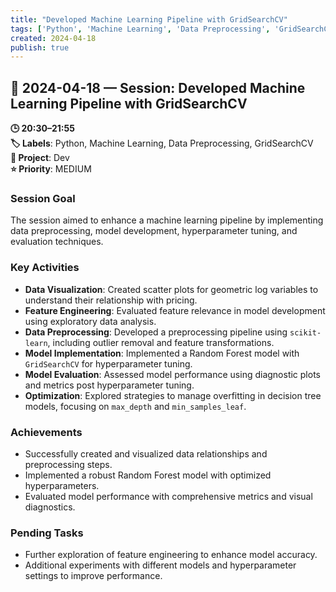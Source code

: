 ```yaml
---
title: "Developed Machine Learning Pipeline with GridSearchCV"
tags: ['Python', 'Machine Learning', 'Data Preprocessing', 'GridSearchCV']
created: 2024-04-18
publish: true
---
```


## 📅 2024-04-18 — Session: Developed Machine Learning Pipeline with GridSearchCV

**🕒 20:30–21:55**  
**🏷️ Labels**: Python, Machine Learning, Data Preprocessing, GridSearchCV  
**📂 Project**: Dev  
**⭐ Priority**: MEDIUM  


### Session Goal
The session aimed to enhance a machine learning pipeline by implementing data preprocessing, model development, hyperparameter tuning, and evaluation techniques.

### Key Activities
- **Data Visualization**: Created scatter plots for geometric log variables to understand their relationship with pricing.
- **Feature Engineering**: Evaluated feature relevance in model development using exploratory data analysis.
- **Data Preprocessing**: Developed a preprocessing pipeline using `scikit-learn`, including outlier removal and feature transformations.
- **Model Implementation**: Implemented a Random Forest model with `GridSearchCV` for hyperparameter tuning.
- **Model Evaluation**: Assessed model performance using diagnostic plots and metrics post hyperparameter tuning.
- **Optimization**: Explored strategies to manage overfitting in decision tree models, focusing on `max_depth` and `min_samples_leaf`.

### Achievements
- Successfully created and visualized data relationships and preprocessing steps.
- Implemented a robust Random Forest model with optimized hyperparameters.
- Evaluated model performance with comprehensive metrics and visual diagnostics.

### Pending Tasks
- Further exploration of feature engineering to enhance model accuracy.
- Additional experiments with different models and hyperparameter settings to improve performance.
